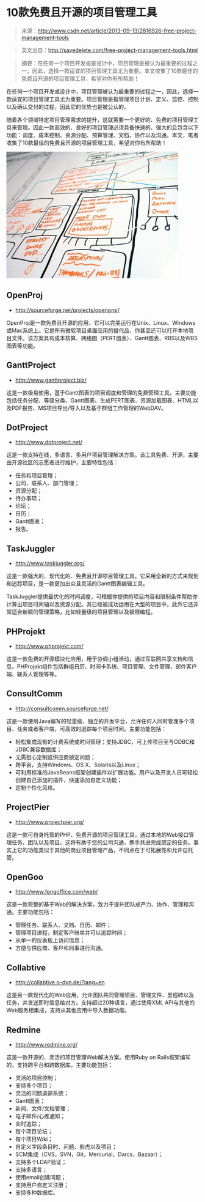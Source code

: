 # 10款免费且开源的项目管理工具

> 来源：http://www.csdn.net/article/2013-09-13/2816926-free-project-management-tools

> 英文出自：http://savedelete.com/free-project-management-tools.html

> 摘要：在任何一个项目开发或是设计中，项目管理是被认为最重要的过程之一，因此，选择一款适宜的项目管理工具尤为重要。本文收集了10款最佳的免费且开源的项目管理工具，希望对你有所帮助！

在任何一个项目开发或设计中，项目管理被认为最重要的过程之一，因此，选择一款适宜的项目管理工具尤为重要。项目管理是指管理项目计划、定义、监控、控制以及确认交付的过程，因此它的优势也是被公认的。

随着各个领域特定项目管理需求的提升，这就需要一个更好的、免费的项目管理工具来管理。因此一款高效的、良好的项目管理必须具备快速的、强大的且包含以下功能：调度、成本控制、资源分配、预算管理、文档、协作以及沟通。本文，笔者收集了10款最佳的免费且开源的项目管理工具，希望对你有所帮助！

![](01.jpg)

## OpenProj

* http://sourceforge.net/projects/openproj/

OpenProj是一款免费且开源的应用，它可以完美运行在Unix、Linux、Windows或Mac系统上。它是所有微软项目桌面应用的替代品，你甚至还可以打开本地项目文件。该方案具有成本核算、网络图（PERT图表）、Gantt图表、RBS以及WBS图表等功能。

## GanttProject

* http://www.ganttproject.biz/

这是一款极易使用，基于Gantt图表的项目调度和管理的免费管理工具。主要功能包括任务分配、等级分类、Gantt图表、生成PERT图表、资源加载图表、HTML以及PDF报告、MS项目导出/导入以及基于群组工作管理的WebDAV。

## DotProject

* http://www.dotproject.net/

这是一款支持在线，多语言、多用户项目管理解决方案。该工具免费、开源，主要由开源社区的志愿者进行维护，主要特性包括：

* 任务和项目管理；
* 公司、联系人、部门管理；
* 资源分配；
* 待办事项；
* 论坛；
* 日历；
* Gantt图表；
* 报告。

## TaskJuggler

* http://www.taskjuggler.org/

这是一款强大的、现代化的、免费且开源项目管理工具。它采用全新的方式来规划和追踪项目，是一款更加出众且灵活的Gantt图表编辑工具。

TaskJuggler提供最优化的时间调度，可根据你提供的项目内容和限制条件帮助你计算出项目时间轴以及资源分配。其已经被成功运用在大型的项目中，此外它还非常适合新颖的管理策略，比如轻量级的项目管理以及极限编程。

## PHProjekt

* http://www.phprojekt.com/

这是一款免费的开源模块化应用，用于协调小组活动，通过互联网共享文档和信息。PHProjekt组件包括群组日历、时间卡系统、项目管理、文件管理、邮件客户端、联系人管理等等。

## ConsultComm

* http://consultcomm.sourceforge.net/

这是一款使用Java编写的轻量级、独立的开发平台，允许任何人同时管理多个项目、任务或者客户端，可高效的追踪每个项目时间。主要功能包括：

* 轻松集成现有的计费系统或时间管理；支持JDBC，可上传项目至与ODBC和JDBC兼容数据库；
* 无需担心定制或供应商锁定问题；
* 跨平台，支持Windows、OS X、Solaris以及Linux；
* 可利用标准的JavaBeans框架创建插件以扩展功能。用户以及开发人员可轻松创建自己添加的插件，快速添加自定义功能；
* 定制个性化风格。

## ProjectPier

* http://www.projectpier.org/

这是一款可自身托管的PHP、免费开源的项目管理工具，通过本地的Web接口管理任务、团队以及项目。这将有助于您的公司沟通，携手共进完成既定的任务。事实上它的功能类似于其他的商业项目管理产品，不同点在于可拓展性和允许自托管。

## OpenGoo

* http://www.fengoffice.com/web/

这是一款完整的基于Web的解决方案，致力于提升团队成产力、协作、管理和沟通。主要功能包括：

* 管理任务、联系人、文档、日历、邮件；
* 管理项目进程，制定客户账单并可以追踪时间；
* 从单一的仪表板上访问信息；
* 方便与供应商、客户和同事进行沟通。

## Collabtive

* http://collabtive.o-dyn.de/?lang=en

这是另一款现代化的Web应用，允许团队共同管理项目、管理文件、里程碑以及任务，并发送即时信息给对方。支持超过20种语言，通过使用XML API与其他的Web服务相集成，支持从其他应用中导入数据功能。

## Redmine

* http://www.redmine.org/

这是一款开源的、灵活的项目管理Web解决方案。使用Ruby on Rails框架编写的，支持跨平台和跨数据库。主要功能包括：

* 灵活的项目控制；
* 支持多个项目；
* 灵活的问题追踪系统；
* Gantt图表；
* 新闻、文件/文档管理；
* 电子邮件/心疼通知；
* 实时追踪；
* 每个项目论坛；
* 每个项目Wiki；
* 自定义字段条目时、问题、影虎以及项目；
* SCM集成（CVS，SVN，Git，Mercurial，Darcs，Bazaar）；
* 支持多个LDAP验证；
* 支持多语言；
* 使用email创建问题；
* 支持用户自定义注册；
* 支持多种数据库。
